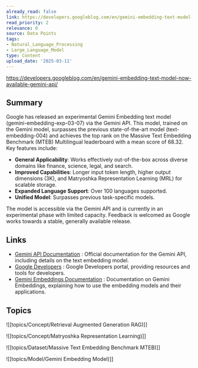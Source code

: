 ```yaml
---
already_read: false
link: https://developers.googleblog.com/en/gemini-embedding-text-model-now-available-gemini-api/
read_priority: 2
relevance: 0
source: Data Points
tags:
- Natural_Language_Processing
- Large_Language_Model
type: Content
upload_date: '2025-03-11'
---
```


https://developers.googleblog.com/en/gemini-embedding-text-model-now-available-gemini-api/
## Summary

Google has released an experimental Gemini Embedding text model (gemini-embedding-exp-03-07) via the Gemini API. This model, trained on the Gemini model, surpasses the previous state-of-the-art model (text-embedding-004) and achieves the top rank on the Massive Text Embedding Benchmark (MTEB) Multilingual leaderboard with a mean score of 68.32. Key features include:

- **General Applicability**: Works effectively out-of-the-box across diverse domains like finance, science, legal, and search.
- **Improved Capabilities**: Longer input token length, higher output dimensions (3K), and Matryoshka Representation Learning (MRL) for scalable storage.
- **Expanded Language Support**: Over 100 languages supported.
- **Unified Model**: Surpasses previous task-specific models.

The model is accessible via the Gemini API and is currently in an experimental phase with limited capacity. Feedback is welcomed as Google works towards a stable, generally available release.
## Links

- [Gemini API Documentation](https://ai.google.dev/gemini-api/docs/models/gemini#text-embedding) : Official documentation for the Gemini API, including details on the text embedding model.
- [Google Developers](https://developers.google.com/) : Google Developers portal, providing resources and tools for developers.
- [Gemini Embeddings Documentation](https://ai.google.dev/gemini-api/docs/embeddings) : Documentation on Gemini Embeddings, explaining how to use the embedding models and their applications.

## Topics

![[topics/Concept/Retrieval Augmented Generation RAG)]]

![[topics/Concept/Matryoshka Representation Learning)]]

![[topics/Dataset/Massive Text Embedding Benchmark MTEB)]]

![[topics/Model/Gemini Embedding Model)]]